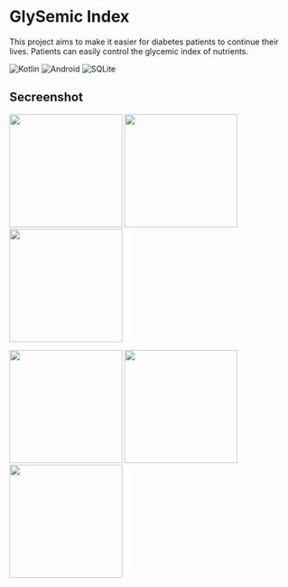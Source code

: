 # GlySemic Index

This project aims to make it easier for diabetes patients to continue their lives. 
Patients can easily control the glycemic index of nutrients.

![Kotlin](https://img.shields.io/badge/kotlin-%230095D5.svg?style=for-the-badge&logo=kotlin&logoColor=white)
![Android](https://img.shields.io/badge/Android-3DDC84?style=for-the-badge&logo=android&logoColor=white)
![SQLite](https://img.shields.io/badge/sqlite-%2307405e.svg?style=for-the-badge&logo=sqlite&logoColor=white)

  
## Secreenshot
<p>
  <a href="https://github.com/enesdemrr/GlisemikIndeks/blob/master/app_image/1.png" target="_blank">
    <img src="https://github.com/enesdemrr/GlisemikIndeks/blob/master/app_image/1.png" width="200" style="max-width:100%;"></a>
  <a href="https://github.com/enesdemrr/GlisemikIndeks/blob/master/app_image/2.png" target="_blank">
    <img src="https://github.com/enesdemrr/GlisemikIndeks/blob/master/app_image/2.png" width="200" style="max-width:100%;"></a>
  <a href="https://github.com/enesdemrr/GlisemikIndeks/blob/master/app_image/3.png" target="_blank">
      <img src="https://github.com/enesdemrr/GlisemikIndeks/blob/master/app_image/3.png" width="200" style="max-width:100%;"></a>
 </p>
  <p>
  
  <a href="https://github.com/enesdemrr/GlisemikIndeks/blob/master/app_image/4.png" target="_blank">
    <img src="https://github.com/enesdemrr/GlisemikIndeks/blob/master/app_image/4.png" width="200" style="max-width:100%;"></a>
  <a href="https://github.com/enesdemrr/GlisemikIndeks/blob/master/app_image/5.png" target="_blank">
    <img src="https://github.com/enesdemrr/GlisemikIndeks/blob/master/app_image/5.png" width="200" style="max-width:100%;"></a>
  <a href="https://github.com/enesdemrr/GlisemikIndeks/blob/master/app_image/6.png" target="_blank">
    <img src="https://github.com/enesdemrr/GlisemikIndeks/blob/master/app_image/6.png" width="200" style="max-width:100%;"></a>
  </p>
